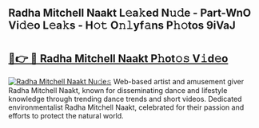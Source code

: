 ## Radha Mitchell Naakt L𝚎a𝚔ed N𝚞𝚍e - Part-WnO Vi𝚍𝚎o L𝚎a𝚔s - H𝚘𝚝 O𝚗𝚕yf𝚊ns P𝚑𝚘tos 9iVaJ

# <h2><a href="http://kf5nxeq.oniu.top/?m=Radha+Mitchell+Naakt">🔗👉 🔴 Radha Mitchell Naakt P𝚑ot𝚘𝚜 V𝚒d𝚎o</a></h2>

[![Radha Mitchell Naakt Nu𝚍e𝚜](https://i.imgur.com/0qMVB7G.gif)](http://kf5nxeq.oniu.top/?m=Radha+Mitchell+Naakt)
Web-based artist and amusement giver Radha Mitchell Naakt, known for disseminating dance and lifestyle knowledge through trending dance trends and short videos. Dedicated environmentalist Radha Mitchell Naakt, celebrated for their passion and efforts to protect the natural world.  
